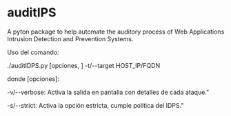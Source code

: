 # auditIPS
A pyton package to help automate the auditory process of Web Applications Intrusion Detection and Prevention Systems.

Uso del comando: 

./auditIDPS.py [opciones, ] -t/--target HOST_IP/FQDN

donde [opciones]:

-v/--verbose: Activa la salida en pantalla con detalles de cada ataque."

-s/--strict: Activa la opción estricta, cumple política del IDPS."
